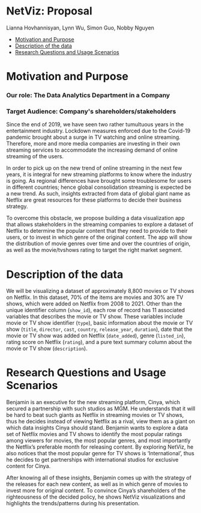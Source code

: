 NetViz: Proposal
================
Lianna Hovhannisyan, Lynn Wu, Simon Guo, Nobby Nguyen

-   [Motivation and Purpose](#motivation-and-purpose)
-   [Description of the data](#description-of-the-data)
-   [Research Questions and Usage
    Scenarios](#research-questions-and-usage-scenarios)

# Motivation and Purpose
### Our role: The Data Analytics Department in a Company
### Target Audience: Company's shareholders/stakeholders

Since the end of 2019, we have seen two rather tumultuous years in the entertainment industry. Lockdown measures enforced due to the Covid-19 pandemic brought about a surge in TV watching and online streaming. Therefore, more and more media companies are investing in their own streaming services to accommodate the increasing demand of online streaming of the users. 

In order to pick up on the new trend of online streaming in the next few years, it is integral for new streaming platforms to know where the industry is going. As regional differences have brought some troublesome for users in different countries; hence global consolidation streaming is expected be a new trend. As such, insights extracted from data of global giant name as Netflix are great resources for these platforms to decide their business strategy. 

To overcome this obstacle, we propose building a data visualization app that allows stakeholders in the streaming companies to explore a dataset of Netflix to determine the popular content that they need to provide to their users, or to invest in which genre of the original content. The app will show the distribution of movie genres over time and over the countries of origin, as well as the movie/tvshows rating to target the right market segment. 
# Description of the data

We will be visualizing a dataset of approximately 8,800 movies or TV shows on Netflix. In this dataset, 70% of the items are movies and 30% are TV shows, which were added on Netflix from 2008 to 2021. Other than the unique identifier column (`show_id`), each row of record has 11 associated variables that describes the movie or TV show. These variables include movie or TV show identifier (`type`), basic information about the movie or TV show (`title`, `director`, `cast`, `country`, `release_year`, `duration`), date that the movie or TV show was added on Netflix (`date_added`), genre (`listed_in`), rating score on Netflix (`rating`), and a pure text summary column about the movie or TV show (`description`).

# Research Questions and Usage Scenarios

Benjamin is an executive for the new streaming platform, Cinya, which
secured a partnership with such studios as MGM. He understands that it
will be hard to beat such giants as Netflix in streaming movies or TV
shows, thus he decides instead of viewing Netflix as a rival, view them
as a giant on which data insights Cinya should stand. Benjamin wants to
explore a data set of Netflix movies and TV shows to identify the most
popular ratings among viewers for movies, the most popular genres, and
most importantly the Netflix’s preferable month for releasing content.
By exploring NetViz, he also notices that the most popular genre for TV
shows is ‘International’, thus he decides to get partnerships with
international studios for exclusive content for Cinya.

After knowing all of these insights, Benjamin comes up with the strategy
of the releases for each new content, as well as in which genre of
movies to invest more for original content. To convince Cinya’s
shareholders of the righteousness of the decided policy, he shows NetViz
visualizations and highlights the trends/patterns during his
presentation.
